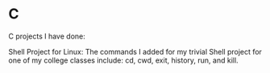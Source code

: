 # C
C projects I have done:

Shell Project for Linux:
The commands I added for my trivial Shell project for one of my college classes include: cd, cwd, exit, history, run, and kill.
